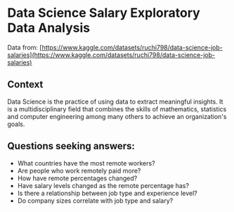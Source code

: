 # Data Science Salary Exploratory Data Analysis

Data from: [https://www.kaggle.com/datasets/ruchi798/data-science-job-salaries](https://www.kaggle.com/datasets/ruchi798/data-science-job-salaries)

## Context
Data Science is the practice of using data to extract meaningful insights. It is a multidisciplinary field that combines the skills of mathematics, statistics and computer engineering among many others to achieve an organization's goals.

## Questions seeking answers:
- What countries have the most remote workers?
- Are people who work remotely paid more?
- How have remote percentages changed?
- Have salary levels changed as the remote percentage has?
- Is there a relationship between job type and experience level?
- Do company sizes correlate with job type and salary?
